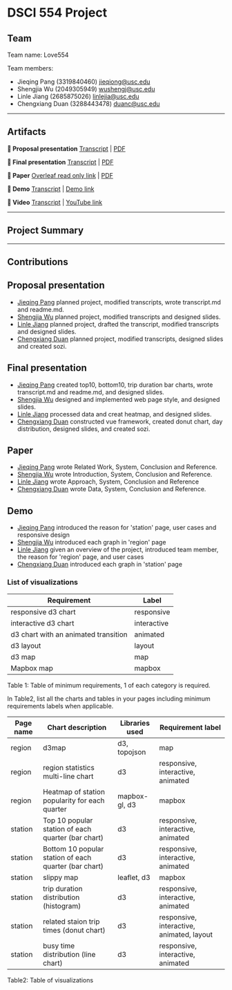 # DSCI 554 Project

## Team

Team name: Love554

Team members:

- Jieqing Pang (3319840460) <jieqiong@usc.edu>
- Shengjia Wu (2049305949) <wushengj@usc.edu>
- Linle Jiang (2685875026) <linlejia@usc.edu>
- Chengxiang Duan (3288443478) <duanc@usc.edu>

---

## Artifacts

__🍿  Proposal presentation__ [Transcript](presentations/proposal/TRANSCRIPT.md) | [PDF](presentations/proposal/presentation.pdf)

__🍿  Final presentation__ [Transcript](presentations/final/PRESENTATION_TRANSCRIPT.md) | [PDF](presentations/final/presentation.pdf)

__📄  Paper__ [Overleaf read only link](https://www.overleaf.com/project/5fb359ba1c2e08e11d33cf43) | [PDF](paper/DSCI554_project_.pdf)

__🚢  Demo__ [Transcript](video/TRANSCRIPT.md) | [Demo link](http://pdms.usc.edu/dsci-554-projects/project-love554/)

__🎥  Video__ [Transcript](video/TRANSCRIPT.md) | [YouTube link](https://youtu.be/R-OWenNrUKA)

---

## Project Summary

---

## Contributions

## Proposal presentation

- [Jieqing Pang](mailto:jieqiong@usc.edu) planned project, modified transcripts, wrote transcript.md and readme.md.
- [Shengjia Wu](wushengj@usc.edu) planned project, modified transcripts and designed slides.
- [Linle Jiang](linlejia@usc.edu) planned project, drafted the transcript, modified transcripts and designed slides.
- [Chengxiang Duan](duanc@usc.edu) planned project, modified transcripts, designed slides and created sozi.


## Final presentation

- [Jieqing Pang](mailto:jieqiong@usc.edu) created top10, bottom10, trip duration bar charts, wrote transcript.md and readme.md, and designed slides.
- [Shengjia Wu](wushengj@usc.edu) designed and implemented web page style, and designed slides.
- [Linle Jiang](linlejia@usc.edu) processed data and creat heatmap, and designed slides.
- [Chengxiang Duan](duanc@usc.edu) constructed vue framework, created donut chart, day distribution, designed slides, and created sozi.

## Paper

- [Jieqing Pang](mailto:jieqiong@usc.edu) wrote Related Work, System, Conclusion and Reference.
- [Shengjia Wu](wushengj@usc.edu) wrote Introduction, System, Conclusion and Reference.
- [Linle Jiang](linlejia@usc.edu) wrote Approach, System, Conclusion and Reference
- [Chengxiang Duan](duanc@usc.edu) wrote Data, System, Conclusion and Reference.

## Demo

- [Jieqing Pang](mailto:jieqiong@usc.edu) introduced the reason for 'station' page, user cases and responsive design
- [Shengjia Wu](wushengj@usc.edu) introduced each graph in 'region' page
- [Linle Jiang](linlejia@usc.edu) given an overview of the project, introduced team member, the reason for 'region' page, and user cases
- [Chengxiang Duan](duanc@usc.edu) introduced each graph in 'station' page

### List of visualizations
| Requirement                            | Label        |
| -------------------------------------- | ------------ |
| responsive d3 chart                    | responsive   |
| interactive d3 chart                   | interactive  |
| d3 chart with an animated transition   | animated     |
| d3 layout                              | layout       |
| d3 map                                 | map          |
| Mapbox map                             | mapbox       |

Table 1: Table of minimum requirements, 1 of each category is required.

In Table2, list all the charts and tables in your pages including minimum requirements labels when applicable.

| Page name | Chart description | Libraries used | Requirement label |
| --------- | ----------------- | -------------- | ----------------- |
|region|d3map| d3, topojson   | map|
|region|region statistics multi-line chart|d3|responsive, interactive, animated|
|region|Heatmap of station popularity for each quarter|mapbox-gl, d3|mapbox|
|station|Top 10 popular station of each quarter (bar chart)|d3|responsive, interactive, animated|
|station|Bottom 10 popular station of each quarter (bar chart)|d3|responsive, interactive, animated|
|station|slippy map|leaflet, d3|mapbox|
|station|trip duration distribution (histogram)|d3|responsive, interactive, animated|
|station|related staion trip times (donut chart)|d3|responsive, interactive, animated, layout|
|station|busy time distribution (line chart)|d3|responsive, interactive, animated|

Table2: Table of visualizations
